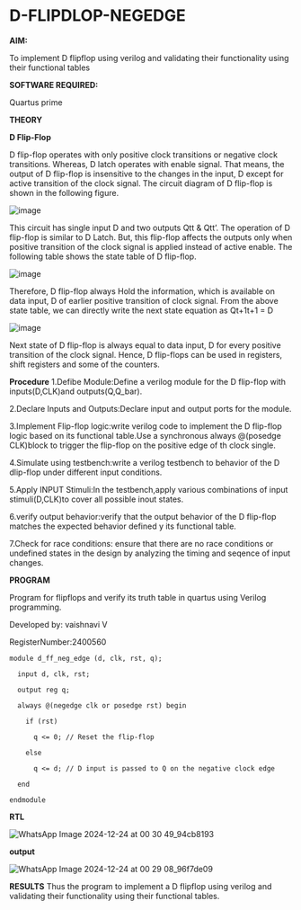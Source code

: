 # D-FLIPDLOP-NEGEDGE

**AIM:**

To implement  D flipflop using verilog and validating their functionality using their functional tables

**SOFTWARE REQUIRED:**

Quartus prime

**THEORY**

**D Flip-Flop**

D flip-flop operates with only positive clock transitions or negative clock transitions. Whereas, D latch operates with enable signal. That means, the output of D flip-flop is insensitive to the changes in the input, D except for active transition of the clock signal. The circuit diagram of D flip-flop is shown in the following figure.

![image](https://github.com/naavaneetha/D-FLIPDLOP-NEGEDGE/assets/154305477/48c81fe8-bc3f-40e7-95e2-519fc155ad51)

This circuit has single input D and two outputs Qtt & Qtt’. The operation of D flip-flop is similar to D Latch. But, this flip-flop affects the outputs only when positive transition of the clock signal is applied instead of active enable. The following table shows the state table of D flip-flop.

![image](https://github.com/naavaneetha/D-FLIPDLOP-NEGEDGE/assets/154305477/e5f3fda7-68ec-4a3a-a0a4-cf6f9cc4ab55)

Therefore, D flip-flop always Hold the information, which is available on data input, D of earlier positive transition of clock signal. From the above state table, we can directly write the next state equation as Qt+1t+1 = D

![image](https://github.com/naavaneetha/D-FLIPDLOP-NEGEDGE/assets/154305477/8592c0d8-2917-4142-91b9-d6c30dd891d2)

Next state of D flip-flop is always equal to data input, D for every positive transition of the clock signal. Hence, D flip-flops can be used in registers, shift registers and some of the counters.

**Procedure**
1.Defibe Module:Define a verilog module for the D flip-flop with inputs(D,CLK)and outputs(Q,Q_bar).

2.Declare Inputs and Outputs:Declare input and output ports for the module.

3.Implement Flip-flop logic:write verilog code to implement the D flip-flop logic based on its functional table.Use a synchronous always @(posedge CLK)block to trigger the flip-flop on the positive edge of th clock single.

4.Simulate using testbench:write a verilog testbench to behavior of the D dlip-flop under different input conditions.

5.Apply INPUT Stimuli:In the testbench,apply various combinations of input stimuli(D,CLK)to cover all possible inout states.

6.verify output behavior:verify that the output behavior of the D flip-flop matches the expected behavior defined y its functional table.

7.Check for race conditions: ensure that there are no race conditions or undefined states in the design by analyzing the timing and seqence of input changes.

**PROGRAM**

Program for flipflops and verify its truth table in quartus using Verilog programming. 

Developed by:  vaishnavi V

RegisterNumber:2400560

~~~
module d_ff_neg_edge (d, clk, rst, q);

  input d, clk, rst;
  
  output reg q;

  always @(negedge clk or posedge rst) begin
  
    if (rst)
    
      q <= 0; // Reset the flip-flop
      
    else
    
      q <= d; // D input is passed to Q on the negative clock edge
      
  end
  
endmodule
~~~


**RTL**

![WhatsApp Image 2024-12-24 at 00 30 49_94cb8193](https://github.com/user-attachments/assets/e0ca2097-b1fb-4f32-8a26-5700a6eb821c)



**output**

![WhatsApp Image 2024-12-24 at 00 29 08_96f7de09](https://github.com/user-attachments/assets/38b20a9e-b1fa-412f-bb47-74bdaa7b4fa7)



**RESULTS**
Thus the program to implement a D flipflop using verilog and validating their functionality using their functional tables.
